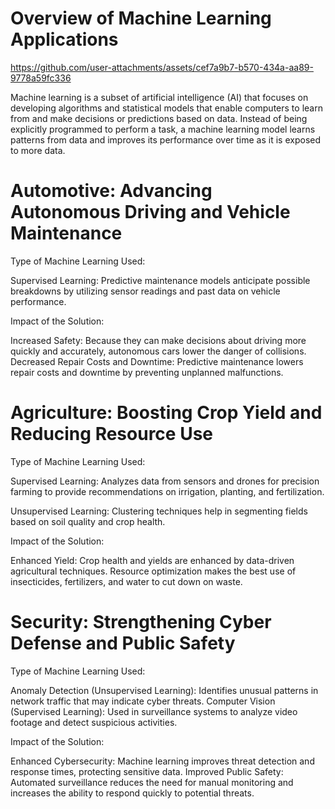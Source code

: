 # Overview of Machine Learning Applications

https://github.com/user-attachments/assets/cef7a9b7-b570-434a-aa89-9778a59fc336

Machine learning is a subset of artificial intelligence (AI) that focuses on developing algorithms and statistical models that enable computers to learn from and make decisions or predictions based on data. Instead of being explicitly programmed to perform a task, a machine learning model learns patterns from data and improves its performance over time as it is exposed to more data.

# Automotive: Advancing Autonomous Driving and Vehicle Maintenance

Type of Machine Learning Used:

Supervised Learning: Predictive maintenance models anticipate possible breakdowns by utilizing sensor readings and past data on vehicle performance.

Impact of the Solution:

Increased Safety: Because they can make decisions about driving more quickly and accurately, autonomous cars lower the danger of collisions.
Decreased Repair Costs and Downtime: Predictive maintenance lowers repair costs and downtime by preventing unplanned malfunctions.

# Agriculture: Boosting Crop Yield and Reducing Resource Use

Type of Machine Learning Used:

Supervised Learning: Analyzes data from sensors and drones for precision farming to provide recommendations on irrigation, planting, and fertilization.

Unsupervised Learning: Clustering techniques help in segmenting fields based on soil quality and crop health.

Impact of the Solution:

Enhanced Yield: Crop health and yields are enhanced by data-driven agricultural techniques.
Resource optimization makes the best use of insecticides, fertilizers, and water to cut down on waste.

 # Security: Strengthening Cyber Defense and Public Safety

 Type of Machine Learning Used:
 
Anomaly Detection (Unsupervised Learning): Identifies unusual patterns in network traffic that may indicate cyber threats.
Computer Vision (Supervised Learning): Used in surveillance systems to analyze video footage and detect suspicious activities.

Impact of the Solution:

Enhanced Cybersecurity: Machine learning improves threat detection and response times, protecting sensitive data.
Improved Public Safety: Automated surveillance reduces the need for manual monitoring and increases the ability to respond quickly to potential threats.


